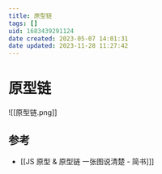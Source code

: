 ```yaml
---
title: 原型链
tags: []
uid: 1683439291124
date created: 2023-05-07 14:01:31
date updated: 2023-11-28 11:27:42
---
```


# 原型链

![[原型链.png]]

## 参考

- [[JS 原型 & 原型链 一张图说清楚 - 简书]]]
